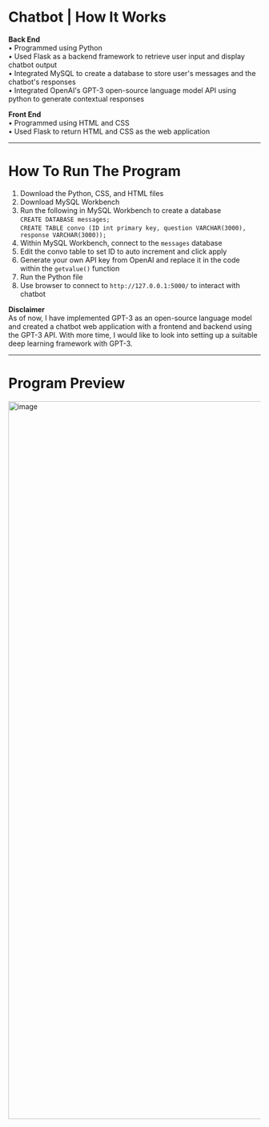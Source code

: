 # Chatbot | How It Works

**Back End**  
• Programmed using Python  
• Used Flask as a backend framework to retrieve user input and display chatbot output   
• Integrated MySQL to create a database to store user's messages and the chatbot's responses  
• Integrated OpenAI's GPT-3 open-source language model API using python to generate contextual responses

**Front End**  
• Programmed using HTML and CSS  
• Used Flask to return HTML and CSS as the web application

** **
  
    
    
# How To Run The Program

1. Download the Python, CSS, and HTML files  
2. Download MySQL Workbench
3. Run the following in MySQL Workbench to create a database  
`CREATE DATABASE messages;`  
`CREATE TABLE convo (ID int primary key, question VARCHAR(3000), response VARCHAR(3000));`
4. Within MySQL Workbench, connect to the `messages` database
5. Edit the convo table to set ID to auto increment and click apply
6. Generate your own API key from OpenAI and replace it in the code within the `getvalue()` function  
7. Run the Python file  
8. Use browser to connect to `http://127.0.0.1:5000/` to interact with chatbot  




  
**Disclaimer**  
As of now, I have implemented GPT-3 as an open-source language model and created a chatbot web application with a frontend and backend using the GPT-3 API. With more time, I would like to look into setting up a suitable deep learning framework with GPT-3. 

** **
    
    
# Program Preview

<img width="1435" alt="image" src="https://github.com/CharlotteLaw/chatbot/assets/69742430/155f7055-6bd4-4b3e-a5dd-a167f23e7c3d">
